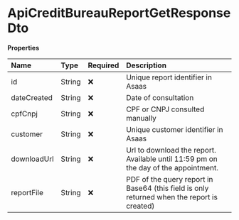 # ApiCreditBureauReportGetResponseDto

**Properties**

| Name        | Type   | Required | Description                                                                                |
| :---------- | :----- | :------- | :----------------------------------------------------------------------------------------- |
| id          | String | ❌       | Unique report identifier in Asaas                                                          |
| dateCreated | String | ❌       | Date of consultation                                                                       |
| cpfCnpj     | String | ❌       | CPF or CNPJ consulted manually                                                             |
| customer    | String | ❌       | Unique customer identifier in Asaas                                                        |
| downloadUrl | String | ❌       | Url to download the report. Available until 11:59 pm on the day of the appointment.        |
| reportFile  | String | ❌       | PDF of the query report in Base64 (this field is only returned when the report is created) |

<!-- This file was generated by liblab | https://liblab.com/ -->
